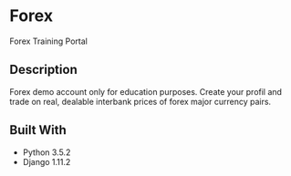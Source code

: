 # Forex
Forex Training Portal
## Description
Forex demo account only for education purposes. Create your profil and trade on real, dealable interbank prices of forex major currency pairs.
## Built With
* Python 3.5.2
* Django 1.11.2
